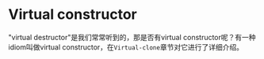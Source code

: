 # Virtual constructor

"virtual destructor"是我们常常听到的，那是否有virtual constructor呢？有一种idiom叫做virtual constructor，在`Virtual-clone`章节对它进行了详细介绍。

